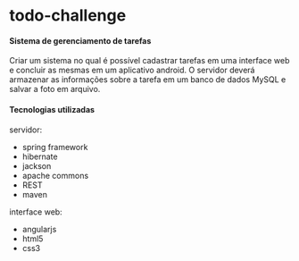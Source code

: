 # todo-challenge
#### Sistema de gerenciamento de tarefas


Criar um sistema no qual é possível cadastrar tarefas em uma interface web e
concluir as mesmas em um aplicativo android. O servidor deverá armazenar as
informações sobre a tarefa em um banco de dados MySQL e salvar a foto em arquivo.

#### Tecnologias utilizadas
servidor:
* spring framework
* hibernate
* jackson
* apache commons
* REST
* maven

interface web:
* angularjs
* html5
* css3


